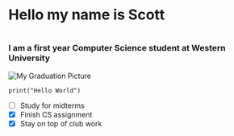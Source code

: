 # <h1> Hello my name is Scott
# <h3> I am a first year Computer Science student at Western University

![My Graduation Picture](https://github.com/user-attachments/assets/7a86bc71-b1b5-4d35-bda4-2657a766760b)

```
print("Hello World")
```

- [ ] Study for midterms
- [x] Finish CS assignment
- [x] Stay on top of club work
